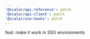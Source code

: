 ```yaml
---
'@scalar/api-reference': patch
'@scalar/api-client': patch
'@scalar/use-hooks': patch
---
```


feat: make it work in SSG environments
